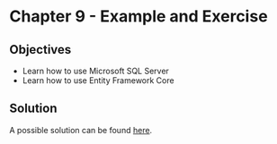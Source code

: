 ﻿# Chapter 9 - Example and Exercise
##  Objectives
- Learn how to use Microsoft SQL Server
- Learn how to use Entity Framework Core

## Solution
A possible solution can be found [here](https://github.com/HOGENT-Web/csharp-ch-9-example-1/tree/solution#solution).